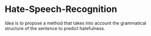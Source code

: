 # Hate-Speech-Recognition
Idea is to propose a method that takes into account the grammatical structure of the sentence to predict hatefulness.
